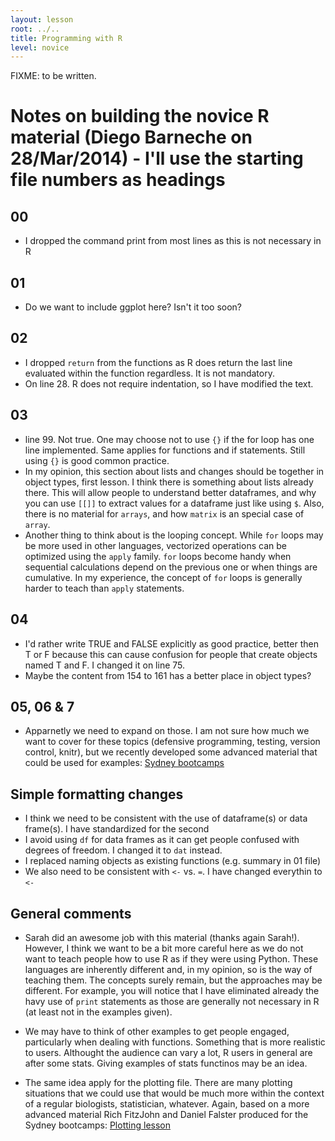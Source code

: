 ```yaml
---
layout: lesson
root: ../..
title: Programming with R
level: novice
---
```

FIXME: to be written.


# Notes on building the novice R material (Diego Barneche on 28/Mar/2014) - I'll use the starting file numbers as headings

## 00
* I dropped the command print from most lines as this is not necessary in R

## 01
* Do we want to include ggplot here? Isn't it too soon?

## 02
* I dropped `return` from the functions as R does return the last line evaluated within the function regardless. It is not mandatory.
* On line 28. R does not require indentation, so I have modified the text.

## 03
* line 99. Not true. One may choose not to use `{}` if the for loop has one line implemented. Same applies for functions and if statements. Still using `{}` is good common practice.
* In my opinion, this section about lists and changes should be together in object types, first lesson. I think there is something about lists already there. This will allow people to understand better dataframes, and why you can use `[[]]` to extract values for a dataframe just like using `$`. Also, there is no material for `arrays`, and how `matrix` is an special case of `array`.
* Another thing to think about is the looping concept. While `for` loops may be more used in other languages, vectorized operations can be optimized using the `apply` family. `for` loops become handy when sequential calculations depend on the previous one or when things are cumulative. In my experience, the concept of `for` loops is generally harder to teach than `apply` statements.

## 04
* I'd rather write TRUE and FALSE explicitly as good practice, better then T or F because this can cause confusion for people that create objects named T and F. I changed it on line 75.
* Maybe the content from 154 to 161 has a better place in object types?

## 05, 06 & 7
* Apparnetly we need to expand on those. I am not sure how much we want to cover for these topics (defensive programming, testing, version control, knitr), but we recently developed some advanced material that could be used for examples:
[Sydney bootcamps](http://nicercode.github.io/2014-02-18-UTS/lessons/)

## Simple formatting changes
* I think we need to be consistent with the use of dataframe(s) or data frame(s). I have standardized for the second
* I avoid using `df` for data frames as it can get people confused with degrees of freedom. I changed it to `dat` instead.
* I replaced naming objects as existing functions (e.g. summary in 01 file)
* We also need to be consistent with `<-` vs. `=`. I have changed everythin to `<-`

## General comments

* Sarah did an awesome job with this material (thanks again Sarah!). However, I think we want to be a bit more careful here as we do not want to teach people how to use R as if they were using Python. These languages are inherently different and, in my opinion, so is the way of teaching them. The concepts surely remain, but the approaches may be different. For example, you will notice that I have eliminated already the havy use of `print` statements as those are generally not necessary in R (at least not in the examples given). 

* We may have to think of other examples to get people engaged, particularly when dealing with functions. Something that is more realistic to users. Althought the audience can vary a lot, R users in general are after some stats. Giving examples of stats functinos may be an idea.

* The same idea apply for the plotting file. There are many plotting situations that we could use that would be much more within the context of a regular biologists, statistician, whatever. Again, based on a more advanced material Rich FitzJohn and Daniel Falster produced for the Sydney bootcamps: [Plotting lesson](http://nicercode.github.io/2014-02-18-UTS/lessons/10-functions/)


